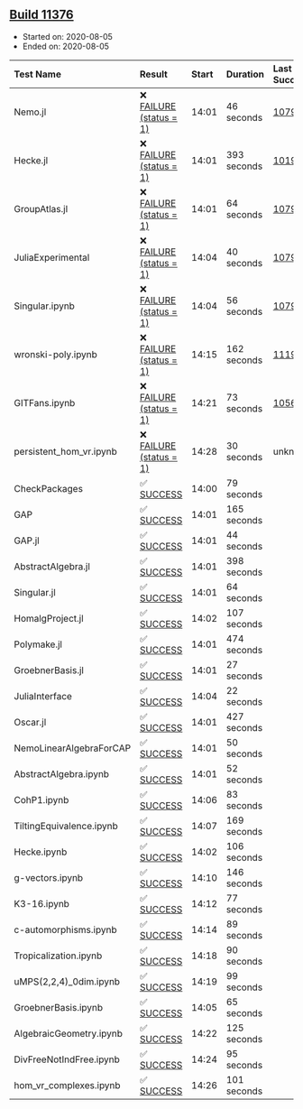 ## [Build 11376](https://oscarci.mathematik.uni-kl.de/job/oscar/11376/)

* Started on: 2020-08-05
* Ended on: 2020-08-05

| Test Name    | Result | Start | Duration | Last Success | First Failure |
|:-------------|:-------|:------|:---------|:-------------|:--------------|
| Nemo.jl | ❌ [FAILURE (status = 1)](https://oscarci.mathematik.uni-kl.de/job/oscar/11376/artifact/logs/build-11376/Nemo.jl.log) | 14:01 | 46 seconds | [10790](https://oscarci.mathematik.uni-kl.de/job/oscar/10790/) | [10791](https://oscarci.mathematik.uni-kl.de/job/oscar/10791/) |
| Hecke.jl | ❌ [FAILURE (status = 1)](https://oscarci.mathematik.uni-kl.de/job/oscar/11376/artifact/logs/build-11376/Hecke.jl.log) | 14:01 | 393 seconds | [10197](https://oscarci.mathematik.uni-kl.de/job/oscar/10197/) | [10198](https://oscarci.mathematik.uni-kl.de/job/oscar/10198/) |
| GroupAtlas.jl | ❌ [FAILURE (status = 1)](https://oscarci.mathematik.uni-kl.de/job/oscar/11376/artifact/logs/build-11376/GroupAtlas.jl.log) | 14:01 | 64 seconds | [10790](https://oscarci.mathematik.uni-kl.de/job/oscar/10790/) | [10791](https://oscarci.mathematik.uni-kl.de/job/oscar/10791/) |
| JuliaExperimental | ❌ [FAILURE (status = 1)](https://oscarci.mathematik.uni-kl.de/job/oscar/11376/artifact/logs/build-11376/JuliaExperimental.log) | 14:04 | 40 seconds | [10790](https://oscarci.mathematik.uni-kl.de/job/oscar/10790/) | [10791](https://oscarci.mathematik.uni-kl.de/job/oscar/10791/) |
| Singular.ipynb | ❌ [FAILURE (status = 1)](https://oscarci.mathematik.uni-kl.de/job/oscar/11376/artifact/logs/build-11376/Singular.ipynb.log) | 14:04 | 56 seconds | [10790](https://oscarci.mathematik.uni-kl.de/job/oscar/10790/) | [10791](https://oscarci.mathematik.uni-kl.de/job/oscar/10791/) |
| wronski-poly.ipynb | ❌ [FAILURE (status = 1)](https://oscarci.mathematik.uni-kl.de/job/oscar/11376/artifact/logs/build-11376/wronski-poly.ipynb.log) | 14:15 | 162 seconds | [11192](https://oscarci.mathematik.uni-kl.de/job/oscar/11192/) | [11193](https://oscarci.mathematik.uni-kl.de/job/oscar/11193/) |
| GITFans.ipynb | ❌ [FAILURE (status = 1)](https://oscarci.mathematik.uni-kl.de/job/oscar/11376/artifact/logs/build-11376/GITFans.ipynb.log) | 14:21 | 73 seconds | [10566](https://oscarci.mathematik.uni-kl.de/job/oscar/10566/) | [10567](https://oscarci.mathematik.uni-kl.de/job/oscar/10567/) |
| persistent_hom_vr.ipynb | ❌ [FAILURE (status = 1)](https://oscarci.mathematik.uni-kl.de/job/oscar/11376/artifact/logs/build-11376/persistent_hom_vr.ipynb.log) | 14:28 | 30 seconds | unknown | unknown |
| CheckPackages | ✅ [SUCCESS](https://oscarci.mathematik.uni-kl.de/job/oscar/11376/artifact/logs/build-11376/CheckPackages.log) | 14:00 | 79 seconds |  |  |
| GAP | ✅ [SUCCESS](https://oscarci.mathematik.uni-kl.de/job/oscar/11376/artifact/logs/build-11376/GAP.log) | 14:01 | 165 seconds |  |  |
| GAP.jl | ✅ [SUCCESS](https://oscarci.mathematik.uni-kl.de/job/oscar/11376/artifact/logs/build-11376/GAP.jl.log) | 14:01 | 44 seconds |  |  |
| AbstractAlgebra.jl | ✅ [SUCCESS](https://oscarci.mathematik.uni-kl.de/job/oscar/11376/artifact/logs/build-11376/AbstractAlgebra.jl.log) | 14:01 | 398 seconds |  |  |
| Singular.jl | ✅ [SUCCESS](https://oscarci.mathematik.uni-kl.de/job/oscar/11376/artifact/logs/build-11376/Singular.jl.log) | 14:01 | 64 seconds |  |  |
| HomalgProject.jl | ✅ [SUCCESS](https://oscarci.mathematik.uni-kl.de/job/oscar/11376/artifact/logs/build-11376/HomalgProject.jl.log) | 14:02 | 107 seconds |  |  |
| Polymake.jl | ✅ [SUCCESS](https://oscarci.mathematik.uni-kl.de/job/oscar/11376/artifact/logs/build-11376/Polymake.jl.log) | 14:01 | 474 seconds |  |  |
| GroebnerBasis.jl | ✅ [SUCCESS](https://oscarci.mathematik.uni-kl.de/job/oscar/11376/artifact/logs/build-11376/GroebnerBasis.jl.log) | 14:01 | 27 seconds |  |  |
| JuliaInterface | ✅ [SUCCESS](https://oscarci.mathematik.uni-kl.de/job/oscar/11376/artifact/logs/build-11376/JuliaInterface.log) | 14:04 | 22 seconds |  |  |
| Oscar.jl | ✅ [SUCCESS](https://oscarci.mathematik.uni-kl.de/job/oscar/11376/artifact/logs/build-11376/Oscar.jl.log) | 14:01 | 427 seconds |  |  |
| NemoLinearAlgebraForCAP | ✅ [SUCCESS](https://oscarci.mathematik.uni-kl.de/job/oscar/11376/artifact/logs/build-11376/NemoLinearAlgebraForCAP.log) | 14:01 | 50 seconds |  |  |
| AbstractAlgebra.ipynb | ✅ [SUCCESS](https://oscarci.mathematik.uni-kl.de/job/oscar/11376/artifact/logs/build-11376/AbstractAlgebra.ipynb.log) | 14:01 | 52 seconds |  |  |
| CohP1.ipynb | ✅ [SUCCESS](https://oscarci.mathematik.uni-kl.de/job/oscar/11376/artifact/logs/build-11376/CohP1.ipynb.log) | 14:06 | 83 seconds |  |  |
| TiltingEquivalence.ipynb | ✅ [SUCCESS](https://oscarci.mathematik.uni-kl.de/job/oscar/11376/artifact/logs/build-11376/TiltingEquivalence.ipynb.log) | 14:07 | 169 seconds |  |  |
| Hecke.ipynb | ✅ [SUCCESS](https://oscarci.mathematik.uni-kl.de/job/oscar/11376/artifact/logs/build-11376/Hecke.ipynb.log) | 14:02 | 106 seconds |  |  |
| g-vectors.ipynb | ✅ [SUCCESS](https://oscarci.mathematik.uni-kl.de/job/oscar/11376/artifact/logs/build-11376/g-vectors.ipynb.log) | 14:10 | 146 seconds |  |  |
| K3-16.ipynb | ✅ [SUCCESS](https://oscarci.mathematik.uni-kl.de/job/oscar/11376/artifact/logs/build-11376/K3-16.ipynb.log) | 14:12 | 77 seconds |  |  |
| c-automorphisms.ipynb | ✅ [SUCCESS](https://oscarci.mathematik.uni-kl.de/job/oscar/11376/artifact/logs/build-11376/c-automorphisms.ipynb.log) | 14:14 | 89 seconds |  |  |
| Tropicalization.ipynb | ✅ [SUCCESS](https://oscarci.mathematik.uni-kl.de/job/oscar/11376/artifact/logs/build-11376/Tropicalization.ipynb.log) | 14:18 | 90 seconds |  |  |
| uMPS(2,2,4)_0dim.ipynb | ✅ [SUCCESS](https://oscarci.mathematik.uni-kl.de/job/oscar/11376/artifact/logs/build-11376/uMPS-2-2-4-_0dim.ipynb.log) | 14:19 | 99 seconds |  |  |
| GroebnerBasis.ipynb | ✅ [SUCCESS](https://oscarci.mathematik.uni-kl.de/job/oscar/11376/artifact/logs/build-11376/GroebnerBasis.ipynb.log) | 14:05 | 65 seconds |  |  |
| AlgebraicGeometry.ipynb | ✅ [SUCCESS](https://oscarci.mathematik.uni-kl.de/job/oscar/11376/artifact/logs/build-11376/AlgebraicGeometry.ipynb.log) | 14:22 | 125 seconds |  |  |
| DivFreeNotIndFree.ipynb | ✅ [SUCCESS](https://oscarci.mathematik.uni-kl.de/job/oscar/11376/artifact/logs/build-11376/DivFreeNotIndFree.ipynb.log) | 14:24 | 95 seconds |  |  |
| hom_vr_complexes.ipynb | ✅ [SUCCESS](https://oscarci.mathematik.uni-kl.de/job/oscar/11376/artifact/logs/build-11376/hom_vr_complexes.ipynb.log) | 14:26 | 101 seconds |  |  |

